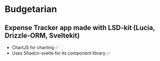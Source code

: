 # Budgetarian

Expense Tracker app made with LSD-kit (Lucia, Drizzle-ORM,
Sveltekit)
--

- ChartJS for charting ✅
- Uses Shadcn-svelte for its component library ✅
 